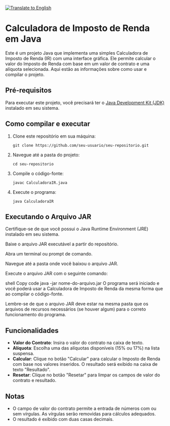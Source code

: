 [![Translate to English](https://img.shields.io/badge/Translate%20to-English-blue)](https://translate.google.com/translate?sl=pt&tl=en&u=https://github.com/ellencrist/IR-Calculator)


# Calculadora de Imposto de Renda em Java

Este é um projeto Java que implementa uma simples Calculadora de Imposto de Renda (IR) com uma interface gráfica. Ele permite calcular o valor do Imposto de Renda com base em um valor de contrato e uma alíquota selecionada. Aqui estão as informações sobre como usar e compilar o projeto.

## Pré-requisitos

Para executar este projeto, você precisará ter o [Java Development Kit (JDK)](https://www.oracle.com/java/technologies/javase-downloads.html) instalado em seu sistema.

## Como compilar e executar

1. Clone este repositório em sua máquina:

   ```shell
   git clone https://github.com/seu-usuario/seu-repositorio.git
   ```

2. Navegue até a pasta do projeto:

   ```shell
   cd seu-repositorio
   ```

3. Compile o código-fonte:

   ```shell
   javac CalculadoraIR.java
   ```

4. Execute o programa:

   ```shell
   java CalculadoraIR
   ```

## Executando o Arquivo JAR

Certifique-se de que você possui o Java Runtime Environment (JRE) instalado em seu sistema.

Baixe o arquivo JAR executável a partir do repositório.

Abra um terminal ou prompt de comando.

Navegue até a pasta onde você baixou o arquivo JAR.

Execute o arquivo JAR com o seguinte comando:

shell
Copy code
java -jar nome-do-arquivo.jar
O programa será iniciado e você poderá usar a Calculadora de Imposto de Renda da mesma forma que ao compilar o código-fonte.

Lembre-se de que o arquivo JAR deve estar na mesma pasta que os arquivos de recursos necessários (se houver algum) para o correto funcionamento do programa.

## Funcionalidades

- **Valor do Contrato**: Insira o valor do contrato na caixa de texto.
- **Alíquota**: Escolha uma das alíquotas disponíveis (15% ou 17%) na lista suspensa.
- **Calcular**: Clique no botão "Calcular" para calcular o Imposto de Renda com base nos valores inseridos. O resultado será exibido na caixa de texto "Resultado".
- **Resetar**: Clique no botão "Resetar" para limpar os campos de valor do contrato e resultado.

## Notas

- O campo de valor do contrato permite a entrada de números com ou sem vírgulas. As vírgulas serão removidas para cálculos adequados.
- O resultado é exibido com duas casas decimais.
